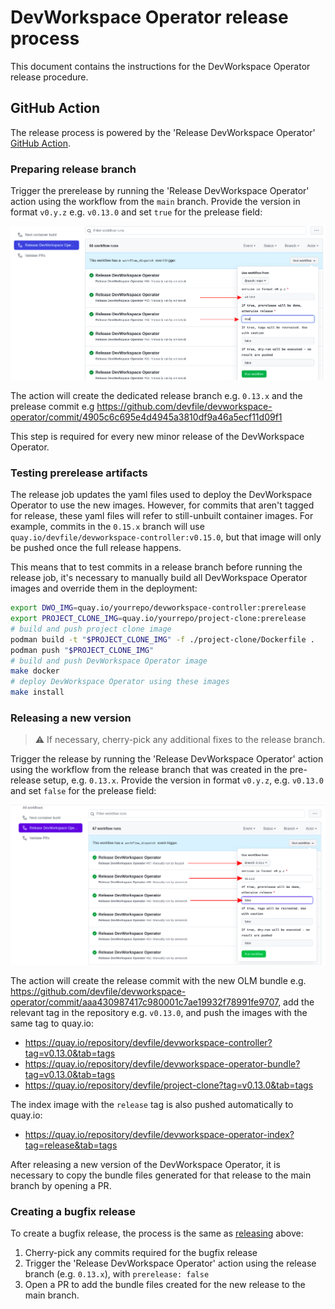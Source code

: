 # DevWorkspace Operator release process

This document contains the instructions for the DevWorkspace Operator release procedure.

## GitHub Action

The release process is powered by the 'Release DevWorkspace Operator' [GitHub Action](https://github.com/devfile/devworkspace-operator/actions/workflows/release.yml).

### Preparing release branch
Trigger the prerelease by running the 'Release DevWorkspace Operator' action using the workflow from the `main` branch. Provide the version in format `v0.y.z` e.g. `v0.13.0` and set `true` for the prelease field:

![Prerelease](prerelease.png?raw=true "Prerelease")

The action will create the dedicated release branch e.g. `0.13.x` and the prelease commit e.g https://github.com/devfile/devworkspace-operator/commit/4905c6c695e4d4945a3810df9a46a5ecf11d09f1 

This step is required for every new minor release of the DevWorkspace Operator.

### Testing prerelease artifacts

The release job updates the yaml files used to deploy the DevWorkspace Operator to use the new images. However, for commits that aren't tagged for release, these yaml files will refer to still-unbuilt container images. For example, commits in the `0.15.x` branch will use `quay.io/devfile/devworkspace-controller:v0.15.0`, but that image will only be pushed once the full release happens.

This means that to test commits in a release branch before running the release job, it's necessary to manually build all DevWorkspace Operator images and override them in the deployment:

```bash
export DWO_IMG=quay.io/yourrepo/devworkspace-controller:prerelease
export PROJECT_CLONE_IMG=quay.io/yourrepo/project-clone:prerelease
# build and push project clone image
podman build -t "$PROJECT_CLONE_IMG" -f ./project-clone/Dockerfile .
podman push "$PROJECT_CLONE_IMG"
# build and push DevWorkspace Operator image
make docker
# deploy DevWorkspace Operator using these images
make install
```

### Releasing a new version

> :warning: If necessary, cherry-pick any additional fixes to the release branch.

Trigger the release by running the 'Release DevWorkspace Operator' action using the workflow from the release branch that was created in the pre-release setup, e.g. `0.13.x`. Provide the version in format `v0.y.z`, e.g. `v0.13.0` and set `false` for the prelease field:

![Release](release.png?raw=true "Release")

The action will create the release commit with the new OLM bundle e.g. https://github.com/devfile/devworkspace-operator/commit/aaa430987417c980001c7ae19932f78991fe9707, add the relevant tag in the repository e.g. `v0.13.0`, and push the images with the same tag to quay.io:

- https://quay.io/repository/devfile/devworkspace-controller?tag=v0.13.0&tab=tags
- https://quay.io/repository/devfile/devworkspace-operator-bundle?tag=v0.13.0&tab=tags
- https://quay.io/repository/devfile/project-clone?tag=v0.13.0&tab=tags

The index image with the `release` tag is also pushed automatically to quay.io:

- https://quay.io/repository/devfile/devworkspace-operator-index?tag=release&tab=tags

After releasing a new version of the DevWorkspace Operator, it is necessary to copy the bundle files generated for that release to the main branch by opening a PR.

### Creating a bugfix release

To create a bugfix release, the process is the same as [releasing](#releasing-a-new-version) above:

1. Cherry-pick any commits required for the bugfix release
2. Trigger the 'Release DevWorkspace Operator' action using the release branch (e.g. `0.13.x`), with `prerelease: false`
3. Open a PR to add the bundle files created for the new release to the main branch.
